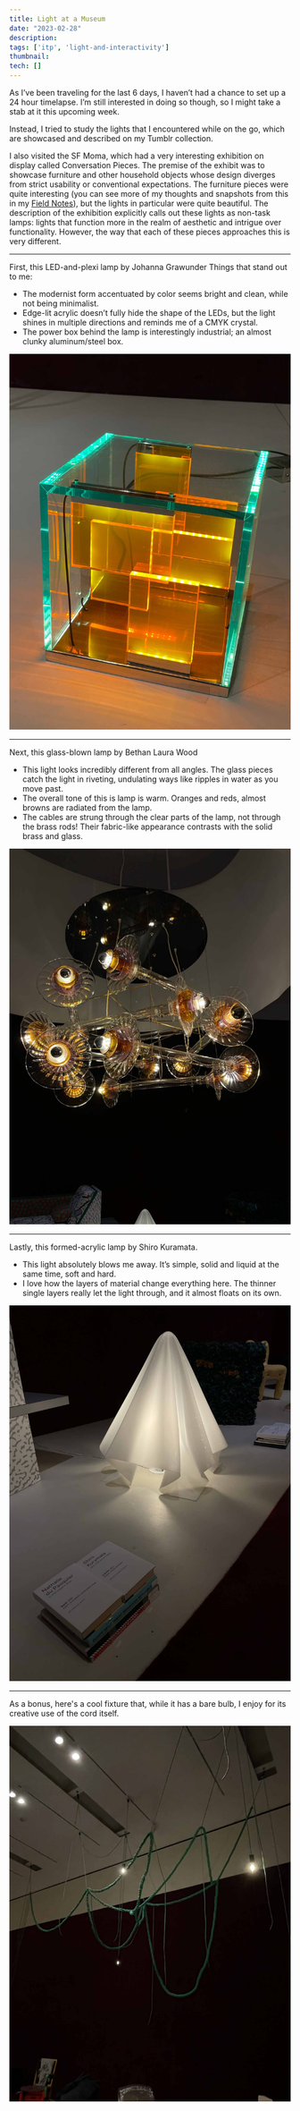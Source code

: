 ```yaml
---
title: Light at a Museum
date: "2023-02-28"
description: 
tags: ['itp', 'light-and-interactivity']
thumbnail:
tech: []
---
```

As I’ve been traveling for the last 6 days, I haven’t had a chance to set up a 24 hour timelapse. I’m still interested in doing so though, so I might take a stab at it this upcoming week. 

Instead, I tried to study the lights that I encountered while on the go, which are showcased and described on my Tumblr collection.  

I also visited the SF Moma, which had a very interesting exhibition on display called Conversation Pieces. The premise of the exhibit was to showcase furniture and other household objects whose design diverges from strict usability or conventional expectations. The furniture pieces were quite interesting (you can see more of my thoughts and snapshots from this in my [Field Notes](https://www.leiac.me/2023/2023-02-28_field-notes-moma/)), but the lights in particular were quite beautiful.
The description of the exhibition explicitly calls out these lights as non-task lamps: lights that function more in the realm of aesthetic and intrigue over functionality. However, the way that each of these pieces approaches this is very different. 

---

First, this LED-and-plexi lamp by Johanna Grawunder
Things that stand out to me: 
- The modernist form accentuated by color seems bright and clean, while not being minimalist. 
- Edge-lit acrylic doesn’t fully hide the shape of the LEDs, but the light shines in multiple directions and reminds me of a CMYK crystal.
- The power box behind the lamp is interestingly industrial; an almost clunky aluminum/steel box. 

![Plexi lamp by Johanna Grawunder](./lighting-rig-06.jpg)

---

Next, this glass-blown lamp by Bethan Laura Wood
- This light looks incredibly different from all angles. The glass pieces catch the light in riveting, undulating ways like ripples in water as you move past. 
- The overall tone of this is lamp is warm. Oranges and reds, almost browns are radiated from the lamp. 
- The cables are strung through the clear parts of the lamp, not through the brass rods! Their fabric-like appearance contrasts with the solid brass and glass. 

![Lamp by Bethan Laura Wood](./lighting-rig-07.jpg)

---

Lastly, this formed-acrylic lamp by Shiro Kuramata.
- This light absolutely blows me away. It’s simple, solid and liquid at the same time, soft and hard. 
- I love how the layers of material change everything here. The thinner single layers really let the light through, and it almost floats on its own. 

![Lamp by Shiro Kuramata](./lighting-rig-08.jpg)

---

As a bonus, here's a cool fixture that, while it has a bare bulb, I enjoy for its creative use of the cord itself. 

![Antifragile Hanging Piece No. 3 by Kwangho Lee](./lighting-rig-16.jpg)